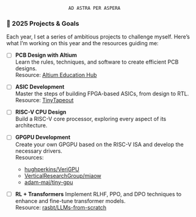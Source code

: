 <div id="header" align="center">
   <div id="badges">
              
       AD ASTRA PER ASPERA         
  
  </div>
</div>
<!-- <h3 align="left" style="margin:5rem;"> 
   <img src="https://media.giphy.com/media/hvRJCLFzcasrR4ia7z/giphy.gif" width="30"/> 
   Hi, I’m Abdel-manan Junior Abdel-rahman 
</h3> -->

### 🚀 2025 Projects & Goals  
Each year, I set a series of ambitious projects to challenge myself. Here’s what I’m working on this year and the resources guiding me:

- [ ] **PCB Design with Altium**  
   Learn the rules, techniques, and software to create efficient PCB designs.  
   Resource: [Altium Education Hub](https://www.altium.com/education)  

- [ ] **ASIC Development**  
   Master the steps of building FPGA-based ASICs, from design to RTL.  
   Resource: [TinyTapeout](https://tinytapeout.com/)  

- [ ] **RISC-V CPU Design**  
   Build a RISC-V core processor, exploring every aspect of its architecture.  

- [ ] **GPGPU Development**  
   Create your own GPGPU based on the RISC-V ISA and develop the necessary drivers.  
   Resources:  
     - [hughperkins/VeriGPU](https://github.com/hughperkins/VeriGPU)  
     - [VerticalResearchGroup/miaow](https://github.com/VerticalResearchGroup/miaow)  
     - [adam-maj/tiny-gpu](https://github.com/adam-maj/tiny-gpu)  

- [ ] **RL + Transformers**
   Implement RLHF, PPO, and DPO techniques to enhance and fine-tune transformer models.  
   Resource: [rasbt/LLMs-from-scratch](https://github.com/rasbt/LLMs-from-scratch)
